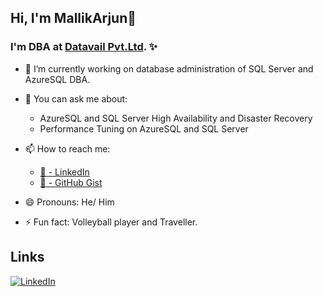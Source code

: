 ## Hi, I'm MallikArjun👋

### I'm DBA at [Datavail Pvt.Ltd](http://www.datavail.com/). ✨

- 🔭 I’m currently working on database administration of SQL Server and AzureSQL DBA.

- 💬 You can ask me about: 
     - AzureSQL and SQL Server High Availability and Disaster Recovery
     - Performance Tuning on AzureSQL and SQL Server

- 📫 How to reach me: 
  - [🏢 - LinkedIn](https://www.linkedin.com/in/mallikarjun024/)
  - [🦑 - GitHub Gist](https://gist.github.com/Azure4Arjun)

- 😄 Pronouns: He/ Him
- ⚡ Fun fact: Volleyball player and Traveller.


## Links

[![LinkedIn](https://img.shields.io/badge/LinkedIn--_.svg?style=social&logo=linkedin)][linkedin]

[linkedin]: https://www.linkedin.com/in/mallikarjun024/
